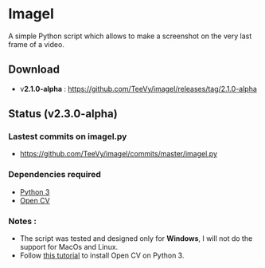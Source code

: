 # Imagel
A simple Python script which allows to make a screenshot on the very last frame of a video.

## Download
* v**2.1.0-alpha** : https://github.com/TeeVy/imagel/releases/tag/2.1.0-alpha

## Status (v2.3.0-alpha)

### Lastest commits on imagel.py
* https://github.com/TeeVy/imagel/commits/master/imagel.py

### Dependencies required
* [Python 3](https://www.python.org/)
* [Open CV](https://github.com/opencv/opencv)

### Notes :
* The script was tested and designed only for **Windows**, I will not do the support for MacOs and Linux.
* Follow [this tutorial](https://www.solarianprogrammer.com/2016/09/17/install-opencv-3-with-python-3-on-windows/) to install Open CV on Python 3.
